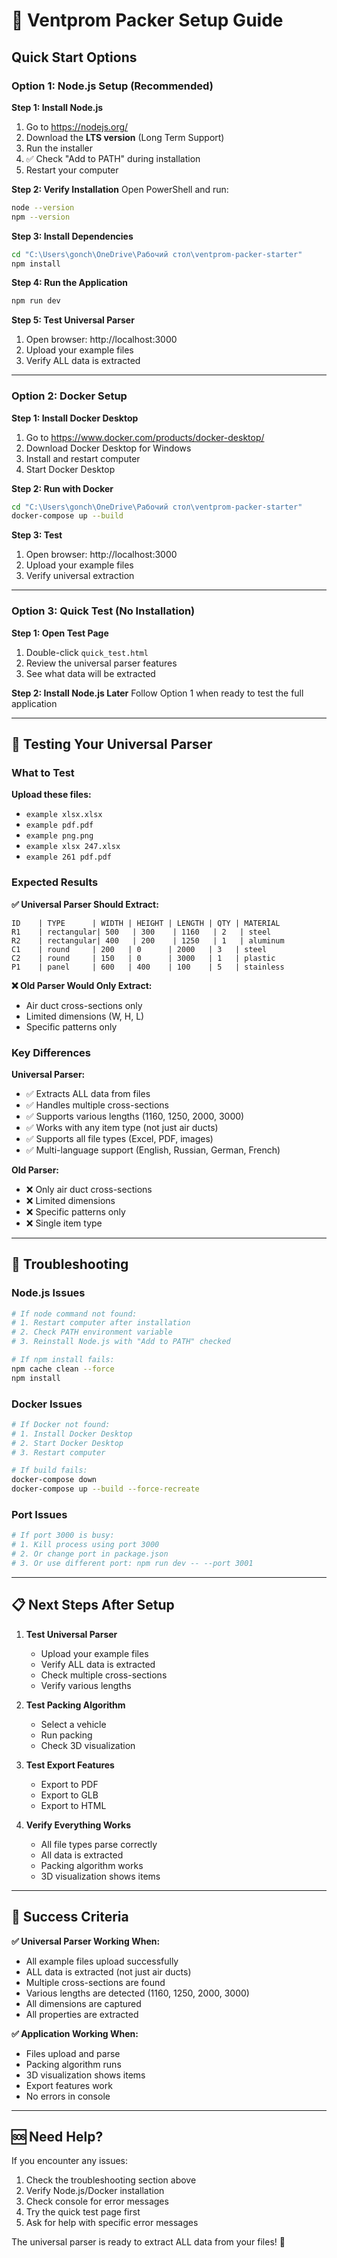 # 🚀 Ventprom Packer Setup Guide

## Quick Start Options

### Option 1: Node.js Setup (Recommended)

**Step 1: Install Node.js**
1. Go to https://nodejs.org/
2. Download the **LTS version** (Long Term Support)
3. Run the installer
4. ✅ Check "Add to PATH" during installation
5. Restart your computer

**Step 2: Verify Installation**
Open PowerShell and run:
```bash
node --version
npm --version
```

**Step 3: Install Dependencies**
```bash
cd "C:\Users\gonch\OneDrive\Рабочий стол\ventprom-packer-starter"
npm install
```

**Step 4: Run the Application**
```bash
npm run dev
```

**Step 5: Test Universal Parser**
1. Open browser: http://localhost:3000
2. Upload your example files
3. Verify ALL data is extracted

---

### Option 2: Docker Setup

**Step 1: Install Docker Desktop**
1. Go to https://www.docker.com/products/docker-desktop/
2. Download Docker Desktop for Windows
3. Install and restart computer
4. Start Docker Desktop

**Step 2: Run with Docker**
```bash
cd "C:\Users\gonch\OneDrive\Рабочий стол\ventprom-packer-starter"
docker-compose up --build
```

**Step 3: Test**
1. Open browser: http://localhost:3000
2. Upload your example files
3. Verify universal extraction

---

### Option 3: Quick Test (No Installation)

**Step 1: Open Test Page**
1. Double-click `quick_test.html`
2. Review the universal parser features
3. See what data will be extracted

**Step 2: Install Node.js Later**
Follow Option 1 when ready to test the full application

---

## 🧪 Testing Your Universal Parser

### What to Test

**Upload these files:**
- `example xlsx.xlsx`
- `example pdf.pdf`
- `example png.png`
- `example xlsx 247.xlsx`
- `example 261 pdf.pdf`

### Expected Results

**✅ Universal Parser Should Extract:**
```
ID    | TYPE      | WIDTH | HEIGHT | LENGTH | QTY | MATERIAL
R1    | rectangular| 500   | 300    | 1160   | 2   | steel
R2    | rectangular| 400   | 200    | 1250   | 1   | aluminum
C1    | round     | 200   | 0      | 2000   | 3   | steel
C2    | round     | 150   | 0      | 3000   | 1   | plastic
P1    | panel     | 600   | 400    | 100    | 5   | stainless
```

**❌ Old Parser Would Only Extract:**
- Air duct cross-sections only
- Limited dimensions (W, H, L)
- Specific patterns only

### Key Differences

**Universal Parser:**
- ✅ Extracts ALL data from files
- ✅ Handles multiple cross-sections
- ✅ Supports various lengths (1160, 1250, 2000, 3000)
- ✅ Works with any item type (not just air ducts)
- ✅ Supports all file types (Excel, PDF, images)
- ✅ Multi-language support (English, Russian, German, French)

**Old Parser:**
- ❌ Only air duct cross-sections
- ❌ Limited dimensions
- ❌ Specific patterns only
- ❌ Single item type

---

## 🔧 Troubleshooting

### Node.js Issues
```bash
# If node command not found:
# 1. Restart computer after installation
# 2. Check PATH environment variable
# 3. Reinstall Node.js with "Add to PATH" checked

# If npm install fails:
npm cache clean --force
npm install
```

### Docker Issues
```bash
# If Docker not found:
# 1. Install Docker Desktop
# 2. Start Docker Desktop
# 3. Restart computer

# If build fails:
docker-compose down
docker-compose up --build --force-recreate
```

### Port Issues
```bash
# If port 3000 is busy:
# 1. Kill process using port 3000
# 2. Or change port in package.json
# 3. Or use different port: npm run dev -- --port 3001
```

---

## 📋 Next Steps After Setup

1. **Test Universal Parser**
   - Upload your example files
   - Verify ALL data is extracted
   - Check multiple cross-sections
   - Verify various lengths

2. **Test Packing Algorithm**
   - Select a vehicle
   - Run packing
   - Check 3D visualization

3. **Test Export Features**
   - Export to PDF
   - Export to GLB
   - Export to HTML

4. **Verify Everything Works**
   - All file types parse correctly
   - All data is extracted
   - Packing algorithm works
   - 3D visualization shows items

---

## 🎯 Success Criteria

**✅ Universal Parser Working When:**
- All example files upload successfully
- ALL data is extracted (not just air ducts)
- Multiple cross-sections are found
- Various lengths are detected (1160, 1250, 2000, 3000)
- All dimensions are captured
- All properties are extracted

**✅ Application Working When:**
- Files upload and parse
- Packing algorithm runs
- 3D visualization shows items
- Export features work
- No errors in console

---

## 🆘 Need Help?

If you encounter any issues:
1. Check the troubleshooting section above
2. Verify Node.js/Docker installation
3. Check console for error messages
4. Try the quick test page first
5. Ask for help with specific error messages

The universal parser is ready to extract ALL data from your files! 🎉


